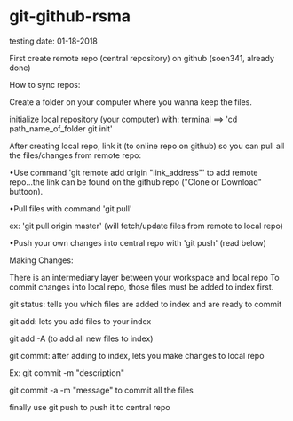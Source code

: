 # git-github-rsma
testing
date: 01-18-2018

First create remote repo (central repository) on github (soen341, already done)

How to sync repos:

Create a folder on your computer where you wanna keep the files.

initialize local repository (your computer) with: terminal ==> 'cd path_name_of_folder git init'

After creating local repo, link it (to online repo on github) so you can pull all the files/changes from remote repo:

•Use command 'git remote add origin "link_address"' to add remote repo...the link can be found on the github repo ("Clone or Download" buttoon).

•Pull files with command 'git pull'

ex: 'git pull origin master' (will fetch/update files from remote to local repo)

•Push your own changes into central repo with 'git push' (read below)


Making Changes:

There is an intermediary layer between your workspace and local repo
To commit changes into local repo, those files must be added to index first.

git status: tells you which files are added to index and are ready to commit

git add: lets you add files to your index

git add -A (to add all new files to index)

git commit: after adding to index, lets you make changes to local repo

Ex: git commit -m "description"

git commit -a -m "message" to commit all the files

finally use git push to push it to central repo
